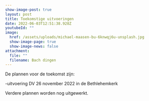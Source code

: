 ```yaml
---
show-image-post: true
layout: post
title: Toekomstige uitvoeringen
date: 2022-06-03T12:51:38.928Z
youtubeId: ""
image:
  href: /assets/uploads/michael-maasen-bu-6knwqj6u-unsplash.jpg
  show-image-page: true
  show-image-news: false
attachment:
  file: ""
  filename: Bach dingen
---
```

De plannen voor de toekomst zijn:

\-uitvoering DV 26 november 2022 in de Bethlehemkerk

Verdere plannen worden nog uitgewerkt.